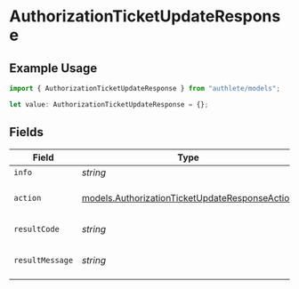 # AuthorizationTicketUpdateResponse

## Example Usage

```typescript
import { AuthorizationTicketUpdateResponse } from "authlete/models";

let value: AuthorizationTicketUpdateResponse = {};
```

## Fields

| Field                                                                                                  | Type                                                                                                   | Required                                                                                               | Description                                                                                            |
| ------------------------------------------------------------------------------------------------------ | ------------------------------------------------------------------------------------------------------ | ------------------------------------------------------------------------------------------------------ | ------------------------------------------------------------------------------------------------------ |
| `info`                                                                                                 | *string*                                                                                               | :heavy_minus_sign:                                                                                     | Information about the ticket.                                                                          |
| `action`                                                                                               | [models.AuthorizationTicketUpdateResponseAction](../models/authorizationticketupdateresponseaction.md) | :heavy_minus_sign:                                                                                     | The result of the /auth/authorization/ticket/info API call.                                            |
| `resultCode`                                                                                           | *string*                                                                                               | :heavy_minus_sign:                                                                                     | The code which represents the result of the API call.                                                  |
| `resultMessage`                                                                                        | *string*                                                                                               | :heavy_minus_sign:                                                                                     | A short message which explains the result of the API call.                                             |